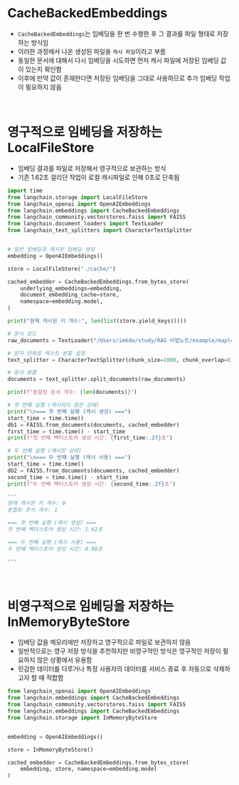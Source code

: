 # CacheBackedEmbeddings
- `CacheBackedEmbeddings`는 임베딩을 한 번 수행한 후 그 결과를 파일 형태로 저장하는 방식임
- 이러한 과정에서 나온 생성된 파일을 `캐시 파일`이라고 부름
- 동일한 문서에 대해서 다시 임베딩을 시도하면 먼저 캐시 파일에 저장된 임베딩 값이 있는지 확인함
- 이후에 만약 값이 존재한다면 저장된 임베딩을 그대로 사용하므로 추가 임베딩 작업이 필요하지 않음

<br>

# 영구적으로 임베딩을 저장하는 LocalFileStore
- 임베딩 결과를 파일로 저장해서 영구적으로 보관하는 방식
- 기존 1.62초 걸리던 작업이 로컬 캐시파일로 인해 0초로 단축됨

```python
import time
from langchain.storage import LocalFileStore
from langchain_openai import OpenAIEmbeddings
from langchain.embeddings import CacheBackedEmbeddings
from langchain_community.vectorstores.faiss import FAISS
from langchain.document_loaders import TextLoader
from langchain_text_splitters import CharacterTextSplitter


# 일반 임베딩과 캐시된 임베딩 생성
embedding = OpenAIEmbeddings()

store = LocalFileStore("./cache/")

cached_embedder = CacheBackedEmbeddings.from_bytes_store(
    underlying_embeddings=embedding,
    document_embedding_cache=store,
    namespace=embedding.model,
)

print("현재 캐시된 키 개수:", len(list(store.yield_keys())))

# 문서 로드
raw_documents = TextLoader("/Users/imkdw/study/RAG 비법노트/example/maple.txt").load()

# 문자 단위로 텍스트 분할 설정
text_splitter = CharacterTextSplitter(chunk_size=1000, chunk_overlap=0)

# 문서 분할
documents = text_splitter.split_documents(raw_documents)

print(f"분할된 문서 개수: {len(documents)}")

# 첫 번째 실행 (캐시되지 않은 상태)
print("\n=== 첫 번째 실행 (캐시 생성) ===")
start_time = time.time()
db1 = FAISS.from_documents(documents, cached_embedder)
first_time = time.time() - start_time
print(f"첫 번째 벡터스토어 생성 시간: {first_time:.2f}초")

# 두 번째 실행 (캐시된 상태)
print("\n=== 두 번째 실행 (캐시 사용) ===")
start_time = time.time()
db2 = FAISS.from_documents(documents, cached_embedder)
second_time = time.time() - start_time
print(f"두 번째 벡터스토어 생성 시간: {second_time:.2f}초")

"""
현재 캐시된 키 개수: 0
분할된 문서 개수: 1

=== 첫 번째 실행 (캐시 생성) ===
첫 번째 벡터스토어 생성 시간: 1.62초

=== 두 번째 실행 (캐시 사용) ===
두 번째 벡터스토어 생성 시간: 0.00초

"""
```

<br>

# 비영구적으로 임베딩을 저장하는 InMemoryByteStore
- 임베딩 값을 메모리에만 저장하고 영구적으로 파일로 보관하지 않음
- 일반적으로는 영구 저장 방식을 추천하지만 비영구적인 방식은 영구적인 저장이 필요하지 않은 상황에서 유용함
- 민감한 데이터를 다루거나 특정 사용자의 데이터를 서비스 종료 후 자동으로 삭제하고자 할 때 적합함


```python
from langchain_openai import OpenAIEmbeddings
from langchain.embeddings import CacheBackedEmbeddings
from langchain_community.vectorstores.faiss import FAISS
from langchain.embeddings import CacheBackedEmbeddings
from langchain.storage import InMemoryByteStore


embedding = OpenAIEmbeddings()

store = InMemoryByteStore()

cached_embedder = CacheBackedEmbeddings.from_bytes_store(
    embedding, store, namespace=embedding.model
)
```